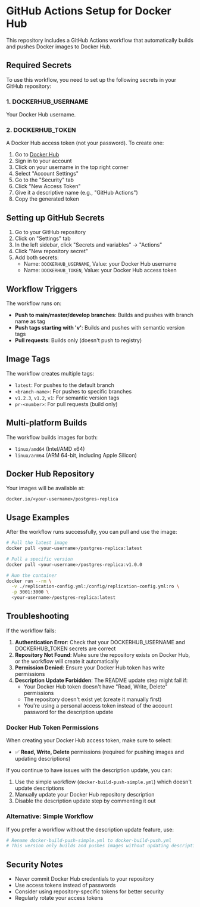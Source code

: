 # GitHub Actions Setup for Docker Hub

This repository includes a GitHub Actions workflow that automatically builds and pushes Docker images to Docker Hub.

## Required Secrets

To use this workflow, you need to set up the following secrets in your GitHub repository:

### 1. DOCKERHUB_USERNAME
Your Docker Hub username.

### 2. DOCKERHUB_TOKEN
A Docker Hub access token (not your password). To create one:

1. Go to [Docker Hub](https://hub.docker.com/)
2. Sign in to your account
3. Click on your username in the top right corner
4. Select "Account Settings"
5. Go to the "Security" tab
6. Click "New Access Token"
7. Give it a descriptive name (e.g., "GitHub Actions")
8. Copy the generated token

## Setting up GitHub Secrets

1. Go to your GitHub repository
2. Click on "Settings" tab
3. In the left sidebar, click "Secrets and variables" → "Actions"
4. Click "New repository secret"
5. Add both secrets:
   - Name: `DOCKERHUB_USERNAME`, Value: your Docker Hub username
   - Name: `DOCKERHUB_TOKEN`, Value: your Docker Hub access token

## Workflow Triggers

The workflow runs on:
- **Push to main/master/develop branches**: Builds and pushes with branch name as tag
- **Push tags starting with 'v'**: Builds and pushes with semantic version tags
- **Pull requests**: Builds only (doesn't push to registry)

## Image Tags

The workflow creates multiple tags:
- `latest`: For pushes to the default branch
- `<branch-name>`: For pushes to specific branches
- `v1.2.3`, `v1.2`, `v1`: For semantic version tags
- `pr-<number>`: For pull requests (build only)

## Multi-platform Builds

The workflow builds images for both:
- `linux/amd64` (Intel/AMD x64)
- `linux/arm64` (ARM 64-bit, including Apple Silicon)

## Docker Hub Repository

Your images will be available at:
```
docker.io/<your-username>/postgres-replica
```

## Usage Examples

After the workflow runs successfully, you can pull and use the image:

```bash
# Pull the latest image
docker pull <your-username>/postgres-replica:latest

# Pull a specific version
docker pull <your-username>/postgres-replica:v1.0.0

# Run the container
docker run --rm \
  -v ./replication-config.yml:/config/replication-config.yml:ro \
  -p 3001:3000 \
  <your-username>/postgres-replica:latest
```

## Troubleshooting

If the workflow fails:

1. **Authentication Error**: Check that your DOCKERHUB_USERNAME and DOCKERHUB_TOKEN secrets are correct
2. **Repository Not Found**: Make sure the repository exists on Docker Hub, or the workflow will create it automatically
3. **Permission Denied**: Ensure your Docker Hub token has write permissions
4. **Description Update Forbidden**: The README update step might fail if:
   - Your Docker Hub token doesn't have "Read, Write, Delete" permissions
   - The repository doesn't exist yet (create it manually first)
   - You're using a personal access token instead of the account password for the description update

### Docker Hub Token Permissions

When creating your Docker Hub access token, make sure to select:
- ✅ **Read, Write, Delete** permissions (required for pushing images and updating descriptions)

If you continue to have issues with the description update, you can:
1. Use the simple workflow (`docker-build-push-simple.yml`) which doesn't update descriptions
2. Manually update your Docker Hub repository description
3. Disable the description update step by commenting it out

### Alternative: Simple Workflow

If you prefer a workflow without the description update feature, use:
```yaml
# Rename docker-build-push-simple.yml to docker-build-push.yml
# This version only builds and pushes images without updating descriptions
```

## Security Notes

- Never commit Docker Hub credentials to your repository
- Use access tokens instead of passwords
- Consider using repository-specific tokens for better security
- Regularly rotate your access tokens
